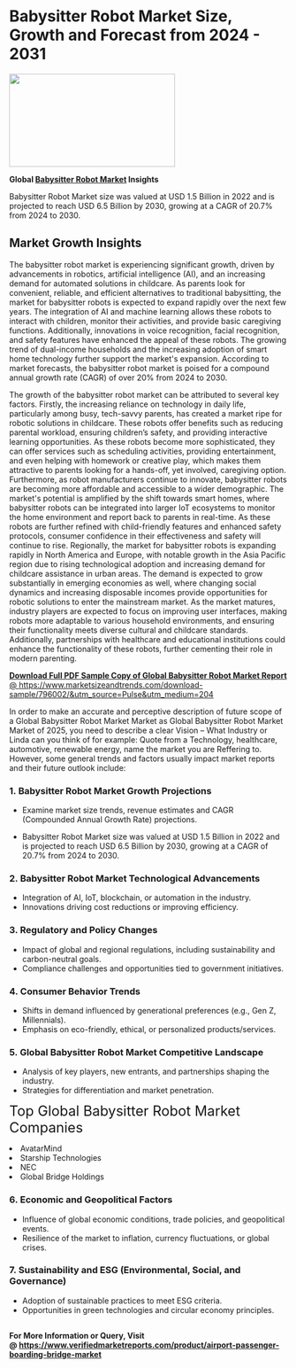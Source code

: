 <H1>Babysitter Robot Market Size, Growth and Forecast from 2024 - 2031</H1><img class="aligncenter size-medium wp-image-584254" src="https://thirdeyenews.in/wp-content/uploads/2024/09/Global-Market-Research-300x168.jpeg" alt="" width="300" height="168" /><p><strong>Global&nbsp;<a href="https://www.marketsizeandtrends.com/download-sample/796002/&amp;utm_source=Pulse&amp;utm_medium=204">Babysitter Robot Market</a> Insights</strong></p><p>Babysitter Robot Market size was valued at USD 1.5 Billion in 2022 and is projected to reach USD 6.5 Billion by 2030, growing at a CAGR of 20.7% from 2024 to 2030.</p><p><h2>Market Growth Insights</h2> <p>The babysitter robot market is experiencing significant growth, driven by advancements in robotics, artificial intelligence (AI), and an increasing demand for automated solutions in childcare. As parents look for convenient, reliable, and efficient alternatives to traditional babysitting, the market for babysitter robots is expected to expand rapidly over the next few years. The integration of AI and machine learning allows these robots to interact with children, monitor their activities, and provide basic caregiving functions. Additionally, innovations in voice recognition, facial recognition, and safety features have enhanced the appeal of these robots. The growing trend of dual-income households and the increasing adoption of smart home technology further support the market's expansion. According to market forecasts, the babysitter robot market is poised for a compound annual growth rate (CAGR) of over 20% from 2024 to 2030.</p> <p><a href="#"></a></p> <p>The growth of the babysitter robot market can be attributed to several key factors. Firstly, the increasing reliance on technology in daily life, particularly among busy, tech-savvy parents, has created a market ripe for robotic solutions in childcare. These robots offer benefits such as reducing parental workload, ensuring children’s safety, and providing interactive learning opportunities. As these robots become more sophisticated, they can offer services such as scheduling activities, providing entertainment, and even helping with homework or creative play, which makes them attractive to parents looking for a hands-off, yet involved, caregiving option. Furthermore, as robot manufacturers continue to innovate, babysitter robots are becoming more affordable and accessible to a wider demographic. The market's potential is amplified by the shift towards smart homes, where babysitter robots can be integrated into larger IoT ecosystems to monitor the home environment and report back to parents in real-time. As these robots are further refined with child-friendly features and enhanced safety protocols, consumer confidence in their effectiveness and safety will continue to rise. Regionally, the market for babysitter robots is expanding rapidly in North America and Europe, with notable growth in the Asia Pacific region due to rising technological adoption and increasing demand for childcare assistance in urban areas. The demand is expected to grow substantially in emerging economies as well, where changing social dynamics and increasing disposable incomes provide opportunities for robotic solutions to enter the mainstream market. As the market matures, industry players are expected to focus on improving user interfaces, making robots more adaptable to various household environments, and ensuring their functionality meets diverse cultural and childcare standards. Additionally, partnerships with healthcare and educational institutions could enhance the functionality of these robots, further cementing their role in modern parenting.</p> <p><a href="#"></p><p><span class=""><strong>Download Full PDF Sample Copy of Global Babysitter Robot Market Report</strong> @ <a href="https://www.marketsizeandtrends.com/download-sample/796002/&amp;utm_source=Pulse&amp;utm_medium=204" target="_blank">https://www.marketsizeandtrends.com/download-sample/796002/&amp;utm_source=Pulse&amp;utm_medium=204</a></span></p><p>In order to make an accurate and perceptive description of future scope of a Global&nbsp;Babysitter Robot Market Market as Global&nbsp;Babysitter Robot Market Market of 2025, you need to describe a clear Vision &ndash; What Industry or Linda can you think of for example: Quote from a Technology, healthcare, automotive, renewable energy, name the market you are Reffering to. However, some general trends and factors usually impact market reports and their future outlook include:</p><h3>1.&nbsp;<strong>Babysitter Robot Market Growth Projections</strong></h3><ul><li>Examine market size trends, revenue estimates and CAGR (Compounded Annual Growth Rate) projections.</li><li><p>Babysitter Robot Market size was valued at USD 1.5 Billion in 2022 and is projected to reach USD 6.5 Billion by 2030, growing at a CAGR of 20.7% from 2024 to 2030.</p></li></ul><h3>2.&nbsp;<strong>Babysitter Robot Market Technological Advancements</strong></h3><ul><li>Integration of AI, IoT, blockchain, or automation in the industry.</li><li>Innovations driving cost reductions or improving efficiency.</li></ul><h3>3.&nbsp;<strong>Regulatory and Policy Changes</strong></h3><ul><li>Impact of global and regional regulations, including sustainability and carbon-neutral goals.</li><li>Compliance challenges and opportunities tied to government initiatives.</li></ul><h3>4.&nbsp;<strong>Consumer Behavior Trends</strong></h3><ul><li>Shifts in demand influenced by generational preferences (e.g., Gen Z, Millennials).</li><li>Emphasis on eco-friendly, ethical, or personalized products/services.</li></ul><h3>5.&nbsp;<strong>Global Babysitter Robot Market Competitive Landscape</strong></h3><ul><li>Analysis of key players, new entrants, and partnerships shaping the industry.</li><li>Strategies for differentiation and market penetration.</li></ul><p data-pm-slice="1 1 []"><span style="color: inherit; font-family: inherit; font-size: 25px;">Top Global Babysitter Robot Market Companies</span></p><div class="" data-test-id=""><p><li>AvatarMind</li><li> Starship Technologies</li><li> NEC</li><li> Global Bridge Holdings</li></p></div><h3>6.&nbsp;<strong>Economic and Geopolitical Factors</strong></h3><ul><li>Influence of global economic conditions, trade policies, and geopolitical events.</li><li>Resilience of the market to inflation, currency fluctuations, or global crises.</li></ul><h3>7.&nbsp;<strong>Sustainability and ESG (Environmental, Social, and Governance)</strong></h3><ul><li>Adoption of sustainable practices to meet ESG criteria.</li><li>Opportunities in green technologies and circular economy principles.</li></ul><h2><strong style="font-size: 14px;">For More Information or Query, Visit @&nbsp;</strong><a style="background-color: #ffffff; font-size: 14px;" href="https://www.marketsizeandtrends.com/report/babysitter-robot-market/" target="_blank">https://www.verifiedmarketreports.com/product/airport-passenger-boarding-bridge-market</a></h2>
